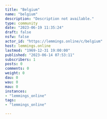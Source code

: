 ```yaml
---
title: "Belgium" 
name: "belgium"
description: "Description not available."
type: community
date: "2023-06-19 11:35:24"
draft: false
nsfw: false
actor_id: "https://lemmings.online/c/belgium"
host: lemmings.online
lastmod: "1969-12-31 19:00:00"
published: "2023-06-14 07:53:11"
subscribers: 1
posts: 0
comments: 0
weight: 0
dau: 0
wau: 0
mau: 0
instances:
- "lemmings_online"
tags: 
- "lemmings_online"

---
```

